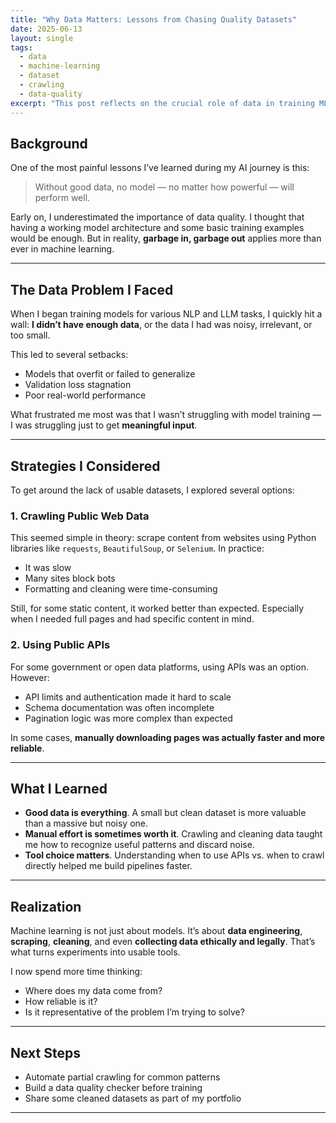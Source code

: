 ```yaml
---
title: "Why Data Matters: Lessons from Chasing Quality Datasets"
date: 2025-06-13
layout: single
tags:
  - data
  - machine-learning
  - dataset
  - crawling
  - data-quality
excerpt: "This post reflects on the crucial role of data in training ML models, highlighting challenges in acquiring quality data and lessons from my experience building datasets manually."
---
```


## Background

One of the most painful lessons I’ve learned during my AI journey is this:

> Without good data, no model — no matter how powerful — will perform well.

Early on, I underestimated the importance of data quality. I thought that having a working model architecture and some basic training examples would be enough. But in reality, **garbage in, garbage out** applies more than ever in machine learning.

---

## The Data Problem I Faced

When I began training models for various NLP and LLM tasks, I quickly hit a wall: **I didn’t have enough data**, or the data I had was noisy, irrelevant, or too small.

This led to several setbacks:
- Models that overfit or failed to generalize
- Validation loss stagnation
- Poor real-world performance

What frustrated me most was that I wasn’t struggling with model training — I was struggling just to get **meaningful input**.

---

## Strategies I Considered

To get around the lack of usable datasets, I explored several options:

### 1. Crawling Public Web Data

This seemed simple in theory: scrape content from websites using Python libraries like `requests`, `BeautifulSoup`, or `Selenium`. In practice:
- It was slow
- Many sites block bots
- Formatting and cleaning were time-consuming

Still, for some static content, it worked better than expected. Especially when I needed full pages and had specific content in mind.

### 2. Using Public APIs

For some government or open data platforms, using APIs was an option. However:
- API limits and authentication made it hard to scale
- Schema documentation was often incomplete
- Pagination logic was more complex than expected

In some cases, **manually downloading pages was actually faster and more reliable**.

---

## What I Learned

- **Good data is everything**. A small but clean dataset is more valuable than a massive but noisy one.
- **Manual effort is sometimes worth it**. Crawling and cleaning data taught me how to recognize useful patterns and discard noise.
- **Tool choice matters**. Understanding when to use APIs vs. when to crawl directly helped me build pipelines faster.

---

## Realization

Machine learning is not just about models. It’s about **data engineering**, **scraping**, **cleaning**, and even **collecting data ethically and legally**. That’s what turns experiments into usable tools.

I now spend more time thinking:
- Where does my data come from?
- How reliable is it?
- Is it representative of the problem I’m trying to solve?

---

## Next Steps

- Automate partial crawling for common patterns
- Build a data quality checker before training
- Share some cleaned datasets as part of my portfolio

---
